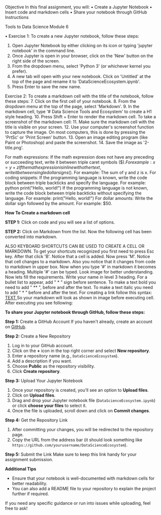 Objective
In this final assignment, you will:
•	Create a Jupyter Notebook
•	Insert code and markdown cells
•	Share your notebook through GitHub
Instructions

Tools to Data Science Module 6 

•	Exercise 1:
To create a new Jupyter notebook, follow these steps:
1.	Open Jupyter Notebook by either clicking on its icon or typing 'jupyter notebook' in the command line.
2.	Once Jupyter is open in your browser, click on the 'New' button on the right side of the screen.
3.	From the dropdown menu, select 'Python 3' (or whichever kernel you prefer).
4.	A new tab will open with your new notebook. Click on 'Untitled' at the top of the page and rename it to 'DataScienceEcosystem.ipynb'.
5.	Press Enter to save the new name.
   
Exercise 2:
To create a markdown cell with the title of the notebook, follow these steps:
7.	Click on the first cell of your notebook.
8.	From the dropdown menu at the top of the page, select 'Markdown'.
9.	In the markdown cell, type '# Data Science Tools and Ecosystem' to create a H1 style heading.
10.	Press Shift + Enter to render the markdown cell.
To take a screenshot of the markdown cell:
11.	Make sure the markdown cell with the title is visible on your screen.
12.	Use your computer's screenshot function to capture the image. On most computers, this is done by pressing the 'PrtSc' or 'Print Screen' button.
13.	Open an image editing program (like Paint or Photoshop) and paste the screenshot.
14.	Save the image as '2-title.png'.
 
For math expressions:
If the math expression does not have any preceding or succeeding text, write it between triple caret symbols ($$). For example:
x=y+z
If the math expression is inline with other text, write it between single dollar signs ($). For example:
The sum of y and z is x.
For coding snippets:
If the programming language is known, write the code block between triple backticks and specify the language. For example:
python
print("Hello, world!")
If the programming language is not known, write the code block between triple backticks without specifying the language. For example:
print("Hello, world!")
For dollar amounts:
Write the dollar sign followed by the amount. For example:
$50.

**How To Create a markdown cell**

**STEP 1:**
Click on code and you will see a list of options.
 
**STEP 2:**
Click on Markdown from the list.
 Now the following cell has been converted into markdown.
 
ALSO KEYBOARD SHORTCUTS CAN BE USED TO CREATE A CELL OR MARKDOWN.
To get your shortcuts recognized you first need to press Esc key.
After that click 'B'. Notice that a cell is added.
 Now press 'M'. Notice that cell changes to a markdown. Also you notice that it changes from code to markdown in upper box.
 Now when you type '#' in markdown it becomes a heading. Multiple '#' can be typed. Look image for better understanding.
 Now lets fill the requirements.
Write your name in level 3 heading.
For a bullet list to appear, add " * " sign before sentence.
To make a text bold you need to add " ** ", before and after the text.
To make a text italic you need to add " * " before and after the text.
For creating a link follow this syntax: [ TEXT ]( LINK )
So your markdown will look as shown in image before executing cell.
 After executing you see following:
 
 **To share your Jupyter notebook through GitHub, follow these steps:**

 **Step 1:** Create a GitHub Account
If you haven't already, create an account on [GitHub](https://github.com/).

 **Step 2:** Create a New Repository
1. Log in to your GitHub account.
2. Click on the **+** icon in the top right corner and select **New repository**.
3. Enter a repository name (e.g., `DataScienceEcosystem`).
4. Add a description if you want.
5. Choose **Public** as the repository visibility.
6. Click **Create repository**.

 **Step 3:** Upload Your Jupyter Notebook
1. Once your repository is created, you'll see an option to **Upload files**.
2. Click on **Upload files**.
3. Drag and drop your Jupyter notebook file (`DataScienceEcosystem.ipynb`) or click **choose your files** to select it.
4. Once the file is uploaded, scroll down and click on **Commit changes**.

 **Step 4:** Get the Repository Link
1. After committing your changes, you will be redirected to the repository page.
2. Copy the URL from the address bar (it should look something like `https://github.com/yourusername/DataScienceEcosystem`).

**Step 5:** Submit the Link
Make sure to keep this link handy for your assignment submission.

 **Additional Tips**
- Ensure that your notebook is well-documented with markdown cells for better readability.
- You can also add a README file to your repository to explain the project further if required. 

If you need any specific guidance or run into issues while uploading, feel free to ask!

